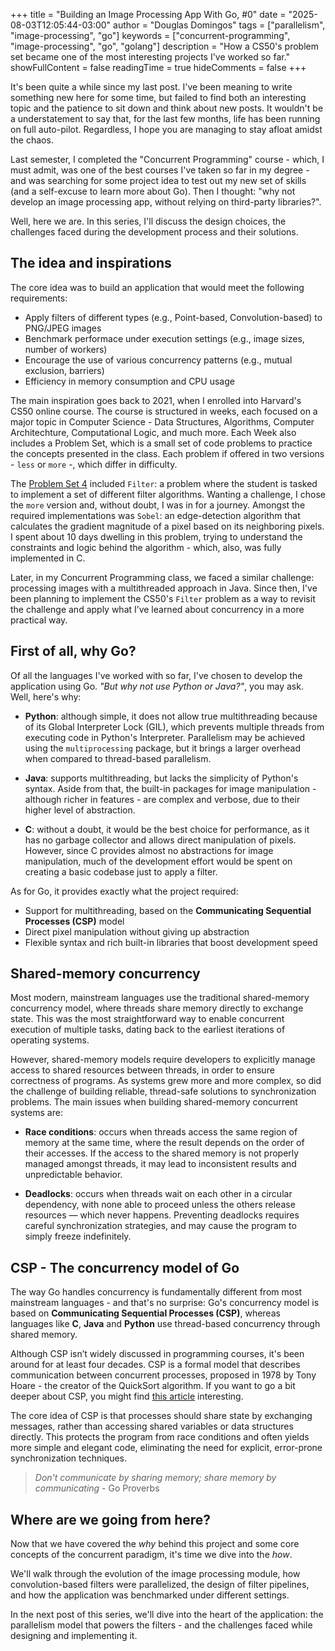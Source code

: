 +++
title = "Building an Image Processing App With Go, #0"
date = "2025-08-03T12:05:44-03:00"
author = "Douglas Domingos"
tags = ["parallelism", "image-processing", "go"]
keywords = ["concurrent-programming", "image-processing", "go", "golang"]
description = "How a CS50's problem set became one of the most interesting projects I've worked so far."
showFullContent = false
readingTime = true
hideComments = false
+++

It's been quite a while since my last post. I've been meaning to write something new here for some
time, but failed to find both an interesting topic and the patience to sit down and think about new
posts. It wouldn't be a understatement to say that, for the last few months, life has been running
on full auto-pilot. Regardless, I hope you are managing to stay afloat amidst the chaos.

Last semester, I completed the "Concurrent Programming" course - which, I must admit, was one of the
best courses I've taken so far in my degree - and was searching for some project idea to test out my
new set of skills (and a self-excuse to learn more about Go). Then I thought: "why not develop an
image processing app, without relying on third-party libraries?".

Well, here we are. In this series, I'll discuss the design choices, the challenges faced during
the development process and their solutions.

## The idea and inspirations

The core idea was to build an application that would meet the following requirements:

- Apply filters of different types (e.g., Point-based, Convolution-based) to PNG/JPEG images
- Benchmark performace under execution settings (e.g., image sizes, number of workers)
- Encourage the use of various concurrency patterns (e.g., mutual exclusion, barriers)
- Efficiency in memory consumption and CPU usage

The main inspiration goes back to 2021, when I enrolled into Harvard's CS50 online course. The
course is structured in weeks, each focused on a major topic in Computer Science - Data Structures,
Algorithms, Computer Architechture, Computational Logic, and much more. Each Week also includes a
Problem Set, which is a small set of code problems to practice the concepts presented in the class.
Each problem if offered in two versions - `less` or `more` -, which differ in difficulty.

The [Problem Set 4](https://cs50.harvard.edu/x/2021/psets/4/) included `Filter`: a problem where the
student is tasked to implement a set of different filter algorithms. Wanting a challenge, I chose
the `more` version and, without doubt, I was in for a journey. Amongst the required implementations
was `Sobel`: an edge-detection algorithm that calculates the gradient magnitude of a pixel based on
its neighboring pixels. I spent about 10 days dwelling in this problem, trying to understand the
constraints and logic behind the algorithm - which, also, was fully implemented in C.

Later, in my Concurrent Programming class, we faced a similar challenge: processing images with a
multithreaded approach in Java. Since then, I've been planning to implement the CS50's `Filter`
problem as a way to revisit the challenge and apply what I’ve learned about concurrency in a more
practical way.

## First of all, why Go?

Of all the languages I've worked with so far, I've chosen to develop the application using Go. _"But
why not use Python or Java?"_, you may ask. Well, here's why:

- **Python**: although simple, it does not allow true multithreading because of its Global
  Interpreter Lock (GIL), which prevents multiple threads from executing code in Python's
  Interpreter. Parallelism may be achieved using the `multiprocessing` package, but it brings a
  larger overhead when compared to thread-based parallelism.

- **Java**: supports multithreading, but lacks the simplicity of Python's syntax. Aside from that,
  the built-in packages for image manipulation - although richer in features - are complex and
  verbose, due to their higher level of abstraction.

- **C**: without a doubt, it would be the best choice for performance, as it has no garbage
  collector and allows direct manipulation of pixels. However, since C provides almost no
  abstractions for image manipulation, much of the development effort would be spent on creating
  a basic codebase just to apply a filter.

As for Go, it provides exactly what the project required:

- Support for multithreading, based on the **Communicating Sequential Processes (CSP)** model
- Direct pixel manipulation without giving up abstraction
- Flexible syntax and rich built-in libraries that boost development speed

## Shared-memory concurrency

Most modern, mainstream languages use the traditional shared-memory concurrency model, where threads
share memory directly to exchange state. This was the most straightforward way to enable concurrent
execution of multiple tasks, dating back to the earliest iterations of operating systems.

However, shared-memory models require developers to explicitly manage access to shared resources
between threads, in order to ensure correctness of programs. As systems grew more and more complex,
so did the challenge of building reliable, thread-safe solutions to synchronization problems. The
main issues when building shared-memory concurrent systems are:

- **Race conditions**: occurs when threads access the same region of memory at the same time, where
  the result depends on the order of their accesses. If the access to the shared memory is not
  properly managed amongst threads, it may lead to inconsistent results and unpredictable behavior.

- **Deadlocks**: occurs when threads wait on each other in a circular dependency, with none able to
  proceed unless the others release resources — which never happens. Preventing deadlocks requires
  careful synchronization strategies, and may cause the program to simply freeze indefinitely.

## CSP - The concurrency model of Go

The way Go handles concurrency is fundamentally different from most mainstream languages - and
that's no surprise: Go's concurrency model is based on **Communicating Sequential Processes (CSP)**,
whereas languages like **C**, **Java** and **Python** use thread-based concurrency through shared
memory.

Although CSP isn’t widely discussed in programming courses, it's been around for at least four
decades. CSP is a formal model that describes communication between concurrent processes, proposed
in 1978 by Tony Hoare - the creator of the QuickSort algorithm. If you want to go a bit deeper about
CSP, you might find [this article](https://cs.stanford.edu/people/eroberts/courses/soco/projects/2008-09/tony-hoare/csp.html)
interesting.

The core idea of CSP is that processes should share state by exchanging messages, rather than
accessing shared variables or data structures directly. This protects the program from race
conditions and often yields more simple and elegant code, eliminating the need for explicit,
error-prone synchronization techniques.

> *Don't communicate by sharing memory; share memory by communicating* - Go Proverbs

## Where are we going from here?

Now that we have covered the *why* behind this project and some core concepts of the concurrent
paradigm, it's time we dive into the *how*.

We'll walk through the evolution of the image processing module, how convolution-based filters were
parallelized, the design of filter pipelines, and how the application was benchmarked under
different settings.

In the next post of this series, we'll dive into the heart of the application: the parallelism model
that powers the filters - and the challenges faced while designing and implementing it.